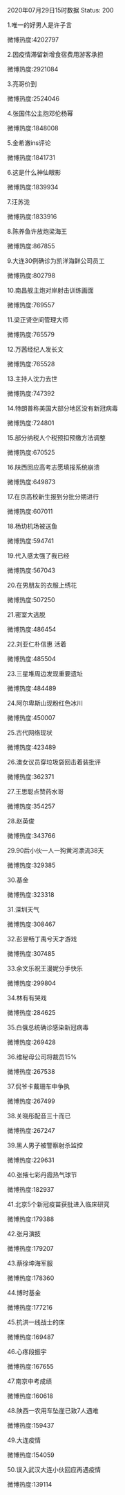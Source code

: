 2020年07月29日15时数据
Status: 200

1.唯一的好男人是许子言

微博热度:4202797

2.因疫情滞留新增食宿费用游客承担

微博热度:2921084

3.亮哥价到

微博热度:2524046

4.张国伟公主抱邓伦杨幂

微博热度:1848008

5.金希澈ins评论

微博热度:1841731

6.这是什么神仙眼影

微博热度:1839934

7.汪苏泷

微博热度:1833916

8.陈养鱼许放炮梁海王

微博热度:867855

9.大连30例确诊为凯洋海鲜公司员工

微博热度:802798

10.南昌舰主炮对岸射击训练画面

微博热度:769557

11.梁正贤空间管理大师

微博热度:765579

12.万茜经纪人发长文

微博热度:765528

13.主持人沈力去世

微博热度:747392

14.特朗普称美国大部分地区没有新冠病毒

微博热度:724801

15.部分纳税人个税预扣预缴方法调整

微博热度:670525

16.陕西回应高考志愿填报系统崩溃

微博热度:649873

17.在京高校新生报到分批分期进行

微博热度:607011

18.杨玏机场被送鱼

微博热度:594741

19.代入感太强了我已经

微博热度:567043

20.在男朋友的衣服上绣花

微博热度:507250

21.密室大逃脱

微博热度:486454

22.刘亚仁朴信惠 活着

微博热度:485504

23.三星堆周边发现重要遗址

微博热度:484489

24.阿尔卑斯山现粉红色冰川

微博热度:450007

25.古代网络现状

微博热度:423489

26.澳女议员穿垃圾袋回击着装批评

微博热度:362371

27.王思聪点赞药水哥

微博热度:354257

28.赵英俊

微博热度:343766

29.90后小伙一人一狗黄河漂流38天

微博热度:329385

30.基金

微博热度:323318

31.深圳天气

微博热度:308467

32.彭昱畅丁禹兮天才游戏

微博热度:307485

33.余文乐祝王漫妮分手快乐

微博热度:299804

34.林有有哭戏

微博热度:284625

35.白俄总统确诊感染新冠病毒

微博热度:269428

36.维秘母公司将裁员15%

微博热度:267538

37.侃爷卡戴珊车中争执

微博热度:267499

38.关晓彤配音三十而已

微博热度:267247

39.黑人男子被警察射杀监控

微博热度:229631

40.张掖七彩丹霞热气球节

微博热度:182937

41.北京5个新冠疫苗获批进入临床研究

微博热度:179388

42.张月演技

微博热度:179207

43.蔡徐坤海军服

微博热度:178360

44.博时基金

微博热度:177216

45.抗洪一线战士的床

微博热度:169487

46.心疼段振宇

微博热度:167655

47.南京中考成绩

微博热度:160618

48.陕西一农用车坠崖已致7人遇难

微博热度:159437

49.大连疫情

微博热度:154059

50.误入武汉大连小伙回应再遇疫情

微博热度:139114

